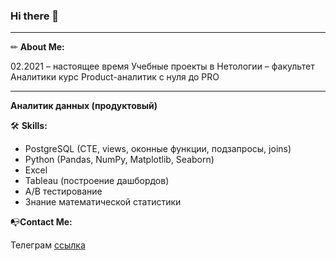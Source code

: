 ### Hi there 👋
____________________

✏ **About Me:**

02.2021 – настоящее время 
Учебные проекты в Нетологии – факультет Аналитики
курс Product-аналитик с нуля до PRO
____________________
**Аналитик данных (продуктовый)**

🛠️ **Skills:**

* PostgreSQL (CTE, views, оконные функции, подзапросы, joins)
* Python (Pandas, NumPy, Matplotlib, Seaborn)
* Excel 
* Tableau (построение дашбордов)
* А/B тестирование
* Знание математической статистики

📭**Сontact Me:**

Телеграм [ссылка](https://t.me/DenisShumilow)


